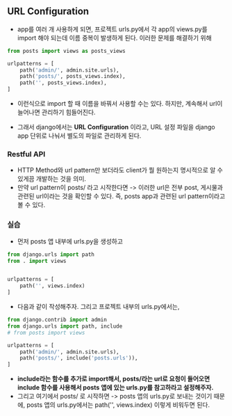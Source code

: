 ## URL Configuration 
- app를 여러 개 사용하게 되면, 프로젝트 urls.py에서 각 app의 views.py를 import 해야 되는데 이름 중복이 발생하게 된다. 이러한 문제를 해결하기 위해
```python
from posts import views as posts_views

urlpatterns = [
    path('admin/', admin.site.urls),
    path('posts/', posts_views.index),
    path('', posts_views.index),
]
```

- 이런식으로 import 할 때 이름을 바꿔서 사용할 수는 있다. 하지만, 계속해서 url이 늘어나면 관리하기 힘들어진다.

- 그래서 django에서는 **URL Configuration** 이라고, URL 설정 파일을 django app 단위로 나눠서 별도의 파일로 관리하게 된다.


### Restful API
- HTTP Method와 url pattern만 보더라도 client가 뭘 원하는지 명시적으로 알 수 있게끔 개발하는 것을 의미.
- 만약 url pattern이 posts/ 라고 시작한다면 -> 이러한 url은 전부 post, 게시물과 관련된 url이라는 것을 확인할 수 있다. 즉, posts app과 관련된 url pattern이라고 볼 수 있다.


### 실습
- 먼저 posts 앱 내부에 urls.py을 생성하고
```python
from django.urls import path
from . import views


urlpatterns = [
    path('', views.index)
]
```

- 다음과 같이 작성해주자. 그리고 프로젝트 내부의 urls.py에서는,
```python
from django.contrib import admin
from django.urls import path, include
# from posts import views

urlpatterns = [
    path('admin/', admin.site.urls),
    path('posts/', include('posts.urls')),
]
```

- **include라는 함수를 추가로 import해서, posts/라는 url로 요청이 들어오면 include 함수를 사용해서 posts 앱에 있는 urls.py를 참고하라고 설정해주자.**
- 그리고 여기에서 posts/ 로 시작하면 -> posts 앱의 urls.py로 보내는 것이기 때문에, posts 앱의 urls.py에서는 path('', views.index) 이렇게 비워두면 된다.


